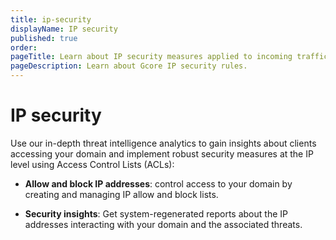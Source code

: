 ```yaml
---
title: ip-security
displayName: IP security
published: true
order: 
pageTitle: Learn about IP security measures applied to incoming traffic | Gcore
pageDescription: Learn about Gcore IP security rules.
---
```

# IP security

Use our in-depth threat intelligence analytics to gain insights about clients accessing your domain and implement robust security measures at the IP level using Access Control Lists (ACLs): 

* **Allow and block IP addresses**: control access to your domain by creating and managing IP allow and block lists. 

* **Security insights**: Get system-regenerated reports about the IP addresses interacting with your domain and the associated threats.